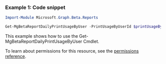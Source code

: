 ### Example 1: Code snippet

```powershell
Import-Module Microsoft.Graph.Beta.Reports

Get-MgBetaReportDailyPrintUsageByUser -PrintUsageByUserId $printUsageByUserId
```
This example shows how to use the Get-MgBetaReportDailyPrintUsageByUser Cmdlet.

To learn about permissions for this resource, see the [permissions reference](/graph/permissions-reference).

